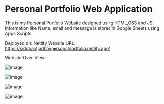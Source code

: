 # Personal Portfolio Web Application
This is my Personal Portfolio Website designed using HTML,CSS and JS. Information like Name, email and message is stored in Google Sheets using Apps Scripts.

Deployed on: Netlify
Website URL: https://siddhantjadhavpersonalportfolio.netlify.app/

Website Over-View: 

![image](https://user-images.githubusercontent.com/86071680/214272136-6daa01e6-f6b9-4348-9cbf-e73ee112d882.png)

![image](https://user-images.githubusercontent.com/86071680/214272196-8658856b-63fe-4188-a5a7-e1b4ffface88.png)

![image](https://user-images.githubusercontent.com/86071680/214272251-0304c4f0-258c-4c8e-bf72-0d5edfdac81a.png)

![image](https://user-images.githubusercontent.com/86071680/214272313-587423f8-c6e6-40d9-abbb-bfb8e915ec15.png)
